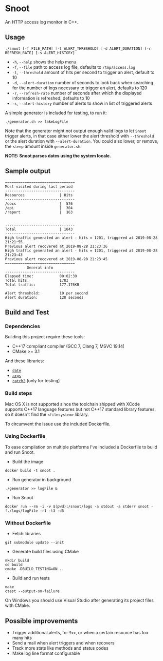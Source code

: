 Snoot
=====

An HTTP access log monitor in C++.

## Usage

`./snoot [-f FILE_PATH] [-t ALERT_THRESHOLD] [-d ALERT_DURATION] [-r REFRESH_RATE] [-s ALERT_HISTORY]`

* `-h`, `--help` shows the help menu
* `-f`, `--file` path to access log file, defaults to `/tmp/access.log`
* `-t`, `--threshold` amount of hits per second to trigger an alert, default to 10
* `-d`, `--alert-duration` number of seconds to look back when searching for the number of logs necessary to trigger an alert, defaults to 120
* `-r`, `--refresh-rate` number of seconds after which the displayed information is refreshed, defaults to 10
* `-s`, `--alert-history` number of alerts to show in list of triggered alerts

A simple generator is included for testing, to run it:

```
./generator.sh >> fakeLogFile
```

Note that the generator might not output enough valid logs to let `Snoot` trigger alerts, in that case either lower the alert threshold with `--threshold` or the alert duration with `--alert-duration`.
You could also lower, or remove, the `sleep` amount inside `generator.sh`.

**NOTE: Snoot parses dates using the system locale.**


## Sample output

```
================================
Most visited during last period
--------------------------------
Resources                | Hits
--------------------------------
/docs                    |  576
/api                     |  304
/report                  |  163


--------------------------------
Total                    | 1043
--------------------------------
High traffic generated an alert - hits = 1201, triggered at 2019-08-28 21:21:55
Previous alert recovered at 2019-08-28 21:23:36
High traffic generated an alert - hits = 1201, triggered at 2019-08-28 21:23:43
Previous alert recovered at 2019-08-28 21:23:45
================================
          General info
--------------------------------
Elapsed time:            00:02:30
Total hits:              1783
Total traffic:           177.176KB

Alert threshold:         10 per second
Alert duration:          120 seconds

```

## Build and Test

### Dependencies

Building this project require these tools:

* C++17 compliant compiler (GCC 7, Clang 7, MSVC 19.14)
* CMake >= 3.1


And these libraries:

* [`date`](https://github.com/HowardHinnant/date/)
* [`args`](https://github.com/Taywee/args)
* [`catch2`](https://github.com/catchorg/Catch2) (only for testing)


### Build steps

Mac OS X is not supported since the toolchain shipped with XCode supports C++17 language features but
not C++17 standard library features, so it doesn't find the `<filesystem>` library.

To circumvent the issue use the included Dockerfile.

### Using Dockerfile

To ease compilation on multiple platforms I've included a Dockerfile to build and run Snoot.


* Build the image

```
docker build -t snoot .
```

* Run generator in background

```
./generator >> logFile &
```

* Run Snoot

```
docker run --rm -i -v $(pwd):/snoot/logs -a stdout -a stderr snoot -f./logs/logFile -r1 -t3 -d5
```

### Without Dockerfile

* Fetch libraries

```
git submodule update --init
```

* Generate build files using CMake

```
mkdir build
cd build
cmake -DBUILD_TESTING=ON ..
```

* Build and run tests

```
make
ctest --output-on-failure
```

On Windows you should use Visual Studio after generating its project files with CMake.

## Possible improvements

* Trigger additional alerts, for `5xx`, or when a certain resource has too many hits
* Send a mail when alert triggers and when recovers
* Track more stats like methods and status codes
* Make log line format configurable
